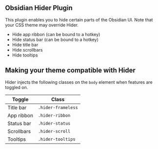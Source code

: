 ## Obsidian Hider Plugin

This plugin enables you to hide certain parts of the Obsidian UI. Note that your CSS theme may override Hider.

- Hide app ribbon (can be bound to a hotkey)
- Hide status bar (can be bound to a hotkey)
- Hide title bar
- Hide scrollbars
- Hide tooltips

## Making your theme compatible with Hider

Hider injects the following classes on the `body` element when features are toggled on.

| Toggle | Class |
| ------ | ----- |
| Title bar | `.hider-frameless` |
| App ribbon | `.hider-ribbon` |
| Status bar | `.hider-status` |
| Scrollbars | `.hider-scroll` |
| Tooltips | `.hider-tooltips` |
